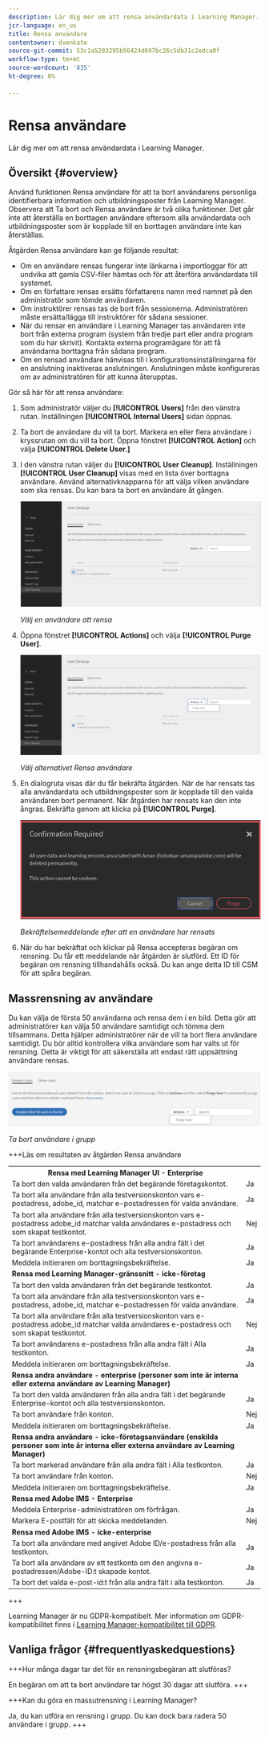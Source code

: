 ```yaml
---
description: Lär dig mer om att rensa användardata i Learning Manager.
jcr-language: en_us
title: Rensa användare
contentowner: dvenkate
source-git-commit: 53c1a5283295b56424d697bc26c5db31c2edca0f
workflow-type: tm+mt
source-wordcount: '835'
ht-degree: 0%

---
```




# Rensa användare

Lär dig mer om att rensa användardata i Learning Manager.

## Översikt {#overview}

Använd funktionen Rensa användare för att ta bort användarens personliga identifierbara information och utbildningsposter från Learning Manager. Observera att Ta bort och Rensa användare är två olika funktioner. Det går inte att återställa en borttagen användare eftersom alla användardata och utbildningsposter som är kopplade till en borttagen användare inte kan återställas.

Åtgärden Rensa användare kan ge följande resultat:

* Om en användare rensas fungerar inte länkarna i importloggar för att undvika att gamla CSV-filer hämtas och för att återföra användardata till systemet.
* Om en författare rensas ersätts författarens namn med namnet på den administratör som tömde användaren.
* Om instruktörer rensas tas de bort från sessionerna. Administratören måste ersätta/lägga till instruktörer för sådana sessioner.
* När du rensar en användare i Learning Manager tas användaren inte bort från externa program (system från tredje part eller andra program som du har skrivit). Kontakta externa programägare för att få användarna borttagna från sådana program.
* Om en rensad användare hänvisas till i konfigurationsinställningarna för en anslutning inaktiveras anslutningen. Anslutningen måste konfigureras om av administratören för att kunna återupptas.

Gör så här för att rensa användare:

1. Som administratör väljer du **[!UICONTROL Users]** från den vänstra rutan. Inställningen **[!UICONTROL Internal Users]** sidan öppnas.
1. Ta bort de användare du vill ta bort. Markera en eller flera användare i kryssrutan om du vill ta bort. Öppna fönstret **[!UICONTROL Action]** och välja **[!UICONTROL Delete User.]**
1. I den vänstra rutan väljer du **[!UICONTROL User Cleanup]**. Inställningen **[!UICONTROL User Cleanup]** visas med en lista över borttagna användare. Använd alternativknapparna för att välja vilken användare som ska rensas. Du kan bara ta bort en användare åt gången.

   ![](assets/purge-1.png)

   *Välj en användare att rensa*

1. Öppna fönstret **[!UICONTROL Actions]** och välja **[!UICONTROL Purge User]**.

   ![](assets/purge-2.png)

   *Välj alternativet Rensa användare*

1. En dialogruta visas där du får bekräfta åtgärden. När de har rensats tas alla användardata och utbildningsposter som är kopplade till den valda användaren bort permanent. När åtgärden har rensats kan den inte ångras. Bekräfta genom att klicka på **[!UICONTROL Purge]**.

   ![](assets/purge-3.png)

   *Bekräftelsemeddelande efter att en användare har rensats*

1. När du har bekräftat och klickar på Rensa accepteras begäran om rensning. Du får ett meddelande när åtgärden är slutförd. Ett ID för begäran om rensning tillhandahålls också. Du kan ange detta ID till CSM för att spåra begäran.

## Massrensning av användare

Du kan välja de första 50 användarna och rensa dem i en bild. Detta gör att administratörer kan välja 50 användare samtidigt och tömma dem tillsammans. Detta hjälper administratörer när de vill ta bort flera användare samtidigt. Du bör alltid kontrollera vilka användare som har valts ut för rensning. Detta är viktigt för att säkerställa att endast rätt uppsättning användare rensas.

![](assets/bulk-purge-users.png)

*Ta bort användare i grupp*

+++Läs om resultaten av åtgärden Rensa användare

<table>
 <tbody>
  <tr>
   <th><strong>Rensa med Learning Manager UI - Enterprise</strong></th>
   <th> </th>
  </tr>
  <tr>
   <td>Ta bort den valda användaren från det begärande företagskontot.<br></td>
   <td>Ja</td>
  </tr>
  <tr>
   <td>Ta bort alla användare från alla testversionskonton vars e-postadress, adobe_id, matchar e-postadressen för valda användare.</td>
   <td>Ja</td>
  </tr>
  <tr>
   <td>Ta bort alla användare från alla testversionskonton vars e-postadress adobe_id matchar valda användares e-postadress och som skapat testkontot.</td>
   <td>Nej</td>
  </tr>
  <tr>
   <td>Ta bort användarens e-postadress från alla andra fält i det begärande Enterprise-kontot och alla testversionskonton.</td>
   <td>Ja</td>
  </tr>
  <tr>
   <td>Meddela initieraren om borttagningsbekräftelse.</td>
   <td>Ja</td>
  </tr>
  <tr>
   <td><strong>Rensa med Learning Manager-gränssnitt - icke-företag</strong></td>
   <td> </td>
  </tr>
  <tr>
   <td>Ta bort den valda användaren från det begärande testkontot.</td>
   <td>Ja</td>
  </tr>
  <tr>
   <td>Ta bort alla användare från alla testversionskonton vars e-postadress, adobe_id, matchar e-postadressen för valda användare.</td>
   <td>Ja</td>
  </tr>
  <tr>
   <td>Ta bort alla användare från alla testversionskonton vars e-postadress adobe_id matchar valda användares e-postadress och som skapat testkontot.</td>
   <td>Nej</td>
  </tr>
  <tr>
   <td>Ta bort användarens e-postadress från alla andra fält i Alla testkonton.</td>
   <td>Ja</td>
  </tr>
  <tr>
   <td>Meddela initieraren om borttagningsbekräftelse.</td>
   <td>Ja</td>
  </tr>
  <tr>
   <td><strong>Rensa andra användare - enterprise (personer som inte är interna eller externa användare av Learning Manager)</strong></td>
   <td> </td>
  </tr>
  <tr>
   <td>Ta bort den valda användaren från alla andra fält i det begärande Enterprise-kontot och alla testversionskonton.</td>
   <td>Ja</td>
  </tr>
  <tr>
   <td>Ta bort användare från konton.</td>
   <td>Nej</td>
  </tr>
  <tr>
   <td>Meddela initieraren om borttagningsbekräftelse. </td>
   <td>Ja</td>
  </tr>
  <tr>
   <td><strong>Rensa</strong> <strong>andra användare - icke-företagsanvändare (enskilda personer som inte är interna eller externa användare av Learning Manager)</strong></td>
   <td> </td>
  </tr>
  <tr>
   <td>Ta bort markerad användare från alla andra fält i Alla testkonton.</td>
   <td>Ja</td>
  </tr>
  <tr>
   <td>Ta bort användare från konton.</td>
   <td>Nej</td>
  </tr>
  <tr>
   <td>Meddela initieraren om borttagningsbekräftelse.</td>
   <td>Ja</td>
  </tr>
  <tr>
   <td><strong>Rensa med Adobe IMS - Enterprise</strong></td>
   <td> </td>
  </tr>
  <tr>
   <td>Meddela Enterprise-administratören om förfrågan.</td>
   <td>Ja</td>
  </tr>
  <tr>
   <td>Markera E-postfält för att skicka meddelanden.</td>
   <td>Nej</td>
  </tr>
  <tr>
   <td><strong>Rensa med Adobe IMS - icke-enterprise</strong></td>
   <td> </td>
  </tr>
  <tr>
   <td>Ta bort alla användare med angivet Adobe ID/e-postadress från alla testkonton.</td>
   <td>Ja</td>
  </tr>
  <tr>
   <td>Ta bort alla användare av ett testkonto om den angivna e-postadressen/Adobe-ID:t skapade kontot.</td>
   <td>Ja</td>
  </tr>
  <tr>
   <td>Ta bort det valda e-post-id:t från alla andra fält i alla testkonton.</td>
   <td>Ja</td>
  </tr>
 </tbody>
</table>

+++

Learning Manager är nu GDPR-kompatibelt. Mer information om GDPR-kompatibilitet finns i  [Learning Manager-kompatibilitet till GDPR](../../kb/prime-gdpr.md).

## Vanliga frågor {#frequentlyaskedquestions}

+++Hur många dagar tar det för en rensningsbegäran att slutföras?

En begäran om att ta bort användare tar högst 30 dagar att slutföra.
+++

+++Kan du göra en massutrensning i Learning Manager?

Ja, du kan utföra en rensning i grupp. Du kan dock bara radera 50 användare i grupp.
+++
